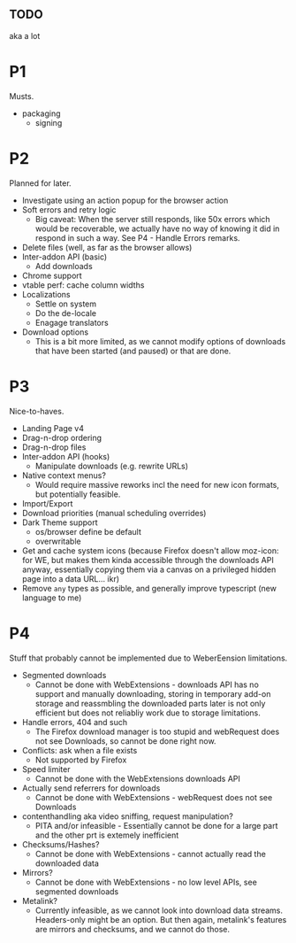 TODO
---

aka a lot

P1
===

Musts.

* packaging
  * signing

P2
===

Planned for later.

* Investigate using an action popup for the browser action
* Soft errors and retry logic
  * Big caveat: When the server still responds, like 50x errors which would be recoverable, we actually have no way of knowing it did in respond in such a way. See P4 - Handle Errors remarks.
* Delete files (well, as far as the browser allows)
* Inter-addon API (basic)
  * Add downloads
* Chrome support
* vtable perf: cache column widths
* Localizations
  * Settle on system
  * Do the de-locale
  * Enagage translators
* Download options
  * This is a bit more limited, as we cannot modify options of downloads that have been started (and paused) or that are done.

P3
===

Nice-to-haves.

* Landing Page v4
* Drag-n-drop ordering
* Drag-n-drop files
* Inter-addon API (hooks)
  * Manipulate downloads (e.g. rewrite URLs)
* Native context menus?
  * Would require massive reworks incl the need for new icon formats, but potentially feasible.
* Import/Export
* Download priorities (manual scheduling overrides)
* Dark Theme support
  * os/browser define be default
  * overwritable
* Get and cache system icons (because Firefox doesn't allow moz-icon: for WE, but makes them kinda accessible through the downloads API anyway, essentially copying them via a canvas on a privileged hidden page into a data URL... ikr)
* Remove `any` types as possible, and generally improve typescript (new language to me)

P4
===

Stuff that probably cannot be implemented due to WeberEension limitations.

* Segmented downloads
  * Cannot be done with WebExtensions - downloads API has no support and manually downloading, storing in temporary add-on storage and reassmbling the downloaded parts later is not only efficient but does not reliabliy work due to storage limitations.
* Handle errors, 404 and such
  * The Firefox download manager is too stupid and webRequest does not see Downloads, so cannot be done right now.
* Conflicts: ask when a file exists
  * Not supported by Firefox
* Speed limiter
  * Cannot be done with the WebExtensions downloads API
* Actually send referrers for downloads
  * Cannot be done with WebExtensions - webRequest does not see Downloads
* contenthandling aka video sniffing, request manipulation?
  * PITA and/or infeasible - Essentially cannot be done for a large part and the other prt is extemely inefficient
* Checksums/Hashes?
  * Cannot be done with WebExtensions - cannot actually read the downloaded data
* Mirrors?
  * Cannot be done with WebExtensions - no low level APIs, see segmented downloads
* Metalink?
  * Currently infeasible, as we cannot look into download data streams.
    Headers-only might be an option.
    But then again, metalink's features are mirrors and checksums, and we cannot do those.
